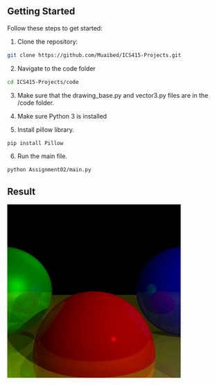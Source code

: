 ## Getting Started  

Follow these steps to get started:  

1. Clone the repository:  
```bash
git clone https://github.com/Muaibed/ICS415-Projects.git
```

2. Navigate to the code folder
```bash
cd ICS415-Projects/code
```

3. Make sure that the drawing_base.py and vector3.py files are in the /code folder.

4. Make sure Python 3 is installed

5. Install pillow library.
```bash
pip install Pillow
```

6. Run the main file.
```bash
python Assignment02/main.py
```

## Result
<img src="https://github.com/Muaibed/ICS415-Projects/raw/main/code/results/raytracing03.png" alt="Assignment03-Result" width="400">

